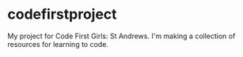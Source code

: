 # codefirstproject
My project for Code First Girls: St Andrews. I'm making a collection of resources for learning to code. 

